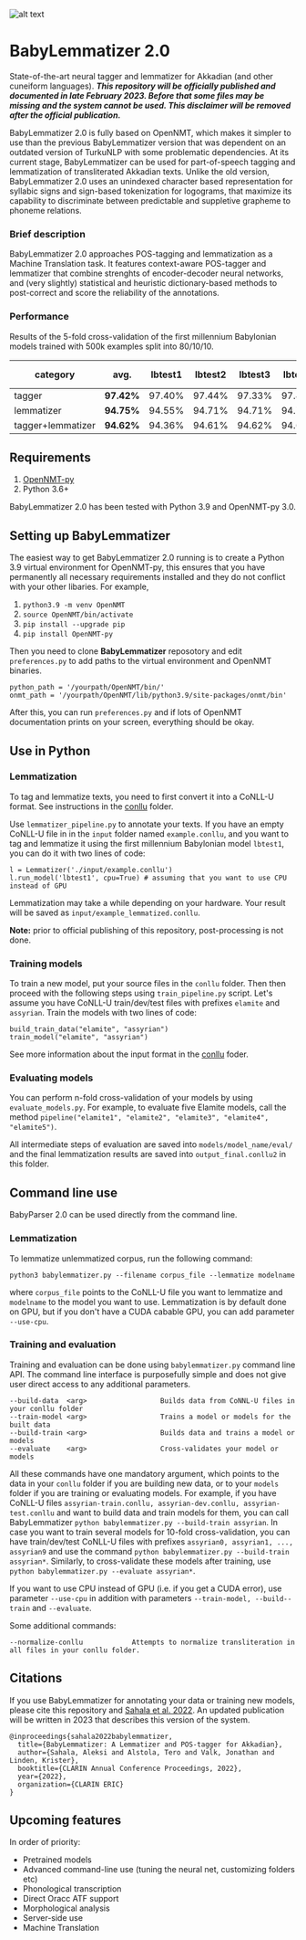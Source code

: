 ![alt text](https://www.mv.helsinki.fi/home/asahala/img/babylemmatizer.png)

# BabyLemmatizer 2.0
State-of-the-art neural tagger and lemmatizer for Akkadian (and other cuneiform languages). ***This repository will be officially published and documented in late February 2023. Before that some files may be missing and the system cannot be used. This disclaimer will be removed after the official publication.***

BabyLemmatizer 2.0 is fully based on OpenNMT, which makes it simpler to use than the previous BabyLemmatizer version that was dependent on an outdated version of TurkuNLP with some problematic dependencies. At its current stage, BabyLemmatizer can be used for part-of-speech tagging and lemmatization of transliterated Akkadian texts. Unlike the old version, BabyLemmatizer 2.0 uses an unindexed character based representation for syllabic signs and sign-based tokenization for logograms, that maximize its capability to discriminate between predictable and suppletive grapheme to phoneme relations.

### Brief description
BabyLemmatizer 2.0 approaches POS-tagging and lemmatization as a Machine Translation task. It features context-aware POS-tagger and lemmatizer that combine strenghts of encoder-decoder neural networks, and (very slightly) statistical and heuristic dictionary-based methods to post-correct and score the reliability of the annotations.

### Performance
Results of the 5-fold cross-validation of the first millennium Babylonian models trained with 500k examples split into 80/10/10.

|category|avg.|lbtest1|lbtest2|lbtest3|lbtest4|lbtest5|conf. int|
|---|---|---|---|---|---|---|---|
|tagger|**97.42%**|97.40%|97.44%|97.33%|97.49%|97.46%|±0.06%|
|lemmatizer|**94.75%**|94.55%|94.71%|94.71%|94.78%|95.01%|±0.15%|
|tagger+lemmatizer|**94.62%**|94.36%|94.61%|94.62%|94.69%|94.81%|±0.14%|

## Requirements
1. [OpenNMT-py](https://github.com/OpenNMT/OpenNMT-py)
2. Python 3.6+

BabyLemmatizer 2.0 has been tested with Python 3.9 and OpenNMT-py 3.0.

## Setting up BabyLemmatizer
The easiest way to get BabyLemmatizer 2.0 running is to create a Python 3.9 virtual environment for OpenNMT-py, this ensures that you have permanently all necessary requirements installed and they do not conflict with your other libaries. For example,

1. ```python3.9 -m venv OpenNMT```
2. ```source OpenNMT/bin/activate```
3. ```pip install --upgrade pip```
4. ```pip install OpenNMT-py```

Then you need to clone **BabyLemmatizer** reposotory and edit ```preferences.py``` to add paths to the virtual environment and OpenNMT binaries. 

```
python_path = '/yourpath/OpenNMT/bin/'
onmt_path = '/yourpath/OpenNMT/lib/python3.9/site-packages/onmt/bin'
``` 

After this, you can run ```preferences.py``` and if lots of OpenNMT documentation prints on your screen, everything should be okay.

## Use in Python

### Lemmatization
To tag and lemmatize texts, you need to first convert it into a CoNLL-U format. See instructions in the [conllu](https://github.com/asahala/BabyLemmatizer/tree/main/conllu) folder.

Use ```lemmatizer_pipeline.py``` to annotate your texts. If you have an empty CoNLL-U file in in the ```input``` folder named ```example.conllu```, and you want to tag and lemmatize it using the first millennium Babylonian model ```lbtest1```, you can do it with two lines of code:

```
l = Lemmatizer('./input/example.conllu') 
l.run_model('lbtest1', cpu=True) # assuming that you want to use CPU instead of GPU
```
Lemmatization may take a while depending on your hardware. Your result will be saved as ```input/example_lemmatized.conllu```. 

**Note:** prior to official publishing of this repository, post-processing is not done.

### Training models
To train a new model, put your source files in the ```conllu``` folder. Then then proceed with the following steps using ```train_pipeline.py``` script. Let's assume you have CoNLL-U train/dev/test files with prefixes ```elamite``` and ```assyrian```. Train the models with two lines of code:

```
build_train_data("elamite", "assyrian")
train_model("elamite", "assyrian")
```

See more information about the input format in the [conllu](https://github.com/asahala/BabyLemmatizer/tree/main/conllu) foder.

### Evaluating models
You can perform n-fold cross-validation of your models by using ```evaluate_models.py```. For example, to evaluate five Elamite models, call the method ```pipeline("elamite1", "elamite2", "elamite3", "elamite4", "elamite5")```.

All intermediate steps of evaluation are saved into ```models/model_name/eval/``` and the final lemmatization results are saved into ```output_final.conllu2``` in this folder.


## Command line use

BabyParser 2.0 can be used directly from the command line.

### Lemmatization
To lemmatize unlemmatized corpus, run the following command:

```python3 babylemmatizer.py --filename corpus_file --lemmatize modelname```

where ```corpus_file``` points to the CoNLL-U file you want to lemmatize and ```modelname``` to the model you want to use. Lemmatization is by default done on GPU, but if you don't have a CUDA cabable GPU, you can add parameter ```--use-cpu```.

### Training and evaluation
Training and evaluation can be done using ```babylemmatizer.py``` command line API. The command line interface is purposefully simple and does not give user direct access to any additional parameters.

```
--build-data  <arg>                  Builds data from CoNNL-U files in your conllu folder
--train-model <arg>                  Trains a model or models for the built data
--build-train <arg>                  Builds data and trains a model or models
--evaluate    <arg>                  Cross-validates your model or models
```

All these commands have one mandatory argument, which points to the data in your ```conllu``` folder if you are building new data, or to your ```models``` folder if you are training or evaluating models. For example, if you have CoNLL-U files ```assyrian-train.conllu, assyrian-dev.conllu, assyrian-test.conllu``` and want to build data and train models for them, you can call BabyLemmatizer ```python babylemmatizer.py --build-train assyrian```. In case you want to train several models for 10-fold cross-validation, you can have train/dev/test CoNLL-U files with prefixes ```assyrian0, assyrian1, ..., assyrian9``` and use the command ```python babylemmatizer.py --build-train assyrian*```. Similarly, to cross-validate these models after training, use ```python babylemmatizer.py --evaluate assyrian*```.

If you want to use CPU instead of GPU (i.e. if you get a CUDA error), use parameter ```--use-cpu``` in addition with parameters ```--train-model, --build--train``` and ```--evaluate```.

Some additional commands:

```
--normalize-conllu            Attempts to normalize transliteration in all files in your conllu folder.
```


## Citations
If you use BabyLemmatizer for annotating your data or training new models, please cite this repository and [Sahala et al. 2022](http://hdl.handle.net/10138/348412). An updated publication will be written in 2023 that describes this version of the system.

```
@inproceedings{sahala2022babylemmatizer,
  title={BabyLemmatizer: A Lemmatizer and POS-tagger for Akkadian},
  author={Sahala, Aleksi and Alstola, Tero and Valk, Jonathan and Linden, Krister},
  booktitle={CLARIN Annual Conference Proceedings, 2022},
  year={2022},
  organization={CLARIN ERIC}
}
```

## Upcoming features
In order of priority:

* Pretrained models
* Advanced command-line use (tuning the neural net, customizing folders etc)
* Phonological transcription
* Direct Oracc ATF support
* Morphological analysis
* Server-side use
* Machine Translation
